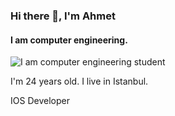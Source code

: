 ### Hi there 👋, I'm Ahmet
#### I am computer engineering.
![I am computer engineering student ](https://github.com/ahmetbyrktrr/ahmetbyrktrr/blob/main/hangover-math.gif)

I'm 24 years old. I live in Istanbul.

IOS Developer

